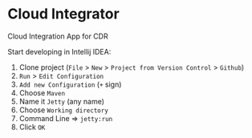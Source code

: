 # Cloud Integrator
Cloud Integration App for CDR

Start developing in Intellij IDEA:

1. Clone project (`File` > `New` > `Project from Version Control` > `Github`)
2. `Run` > `Edit Configuration`
3. `Add new Configuration` (`+` sign)
4. Choose `Maven`
5. Name it `Jetty` (any name)
6. Choose `Working directory`
7. Command Line => `jetty:run`
8. Click `OK`